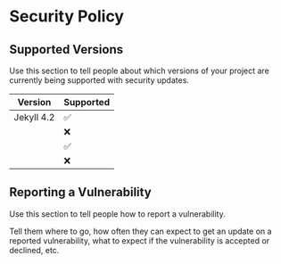 # Security Policy

## Supported Versions

Use this section to tell people about which versions of your project are
currently being supported with security updates.

| Version | Supported          |
| ------- | ------------------ |
| Jekyll 4.2 | :white_check_mark: |
|            | :x:                |
|            | :white_check_mark: |
|            | :x:                |

## Reporting a Vulnerability

Use this section to tell people how to report a vulnerability.

Tell them where to go, how often they can expect to get an update on a
reported vulnerability, what to expect if the vulnerability is accepted or
declined, etc.
